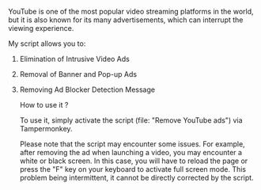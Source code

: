YouTube is one of the most popular video streaming platforms in the world, but it is also known for its many advertisements, which can interrupt the viewing experience.

My script allows you to:

1. Elimination of Intrusive Video Ads
2. Removal of Banner and Pop-up Ads
3. Removing Ad Blocker Detection Message

   How to use it ?

   To use it, simply activate the script (file: "Remove YouTube ads") via Tampermonkey.

   Please note that the script may encounter some issues. For example, after removing the ad when launching a video, you may encounter a white or black screen. In this case, you will have to reload the 
   page or press the "F" key on your keyboard to activate full screen mode. This problem being intermittent, it cannot be directly corrected by the script.
